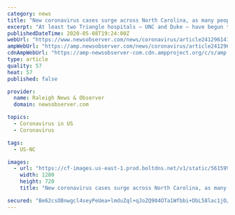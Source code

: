 ```yaml
---
category: news
title: "New coronavirus cases surge across North Carolina, as many people work from home | Raleigh News & Observer"
excerpt: "At least two Triangle hospitals — UNC and Duke — have begun to set up triage centers outside their main facilities to handle an influx of patients if the illness begins to spread more quickly"
publishedDateTime: 2020-05-08T19:24:00Z
webUrl: "https://www.newsobserver.com/news/coronavirus/article241296141.html"
ampWebUrl: "https://amp.newsobserver.com/news/coronavirus/article241296141.html"
cdnAmpWebUrl: "https://amp-newsobserver-com.cdn.ampproject.org/c/s/amp.newsobserver.com/news/coronavirus/article241296141.html"
type: article
quality: 57
heat: 57
published: false

provider:
  name: Raleigh News & Observer
  domain: newsobserver.com

topics:
  - Coronavirus in US
  - Coronavirus

tags:
  - US-NC

images:
  - url: "https://cf-images.us-east-1.prod.boltdns.net/v1/static/5615998031001/4eb57b8b-402e-4090-8537-ce73f2ec9075/616e4ef5-c3c7-414a-86e5-108304975db7/1280x720/match/image.jpg"
    width: 1280
    height: 720
    title: "New coronavirus cases surge across North Carolina, as many people work from home | Raleigh News & Observer"

secured: "Be62csOBnwgcl4seyPeUea+lmduZql+qJoZQ904OTa1Wfbbi+DbL58lac1jO/Erp4UkUv5eUf6eVHfYf5DkQNIJLPhRoXMVH6TF8iabL5cGKyyvNUeZke5WUWMNM/SX4XF/yC1uAO5AWy1T/lLVN1C17kszzy0AjVMZQzVjlfhFgUS3Zs2xTWT1Lr6Sx+gAypsLlLcaqktVpyh7ktImL14Ep53c0FX7NPQ9fdly1bhd6skVAwbo3KsxTghFzuNi9DgRYuWSW5toBPcfArYXTrdYJq8mclNYUgx84SBAN2ZmXsrsNIYNZW+mnlZL87E8OR/CkbO+46kLVqhC8++e2nhHIg8apHYRlxcah8rjhhpibY9HEk+4PMmZsdZQSGWRIDcUXkUohfyrY+U27xvB/hz+G1ajLeGn4xv85LuKjjYe0bfH5+foT72pUqNioMz1rc37c3ISBMRqiZVvoaGRZJLVeoC19gyJ4l6wrdMckwN8=;Iu9jn/BNEDrmuR7qZrnK4Q=="
---
```


